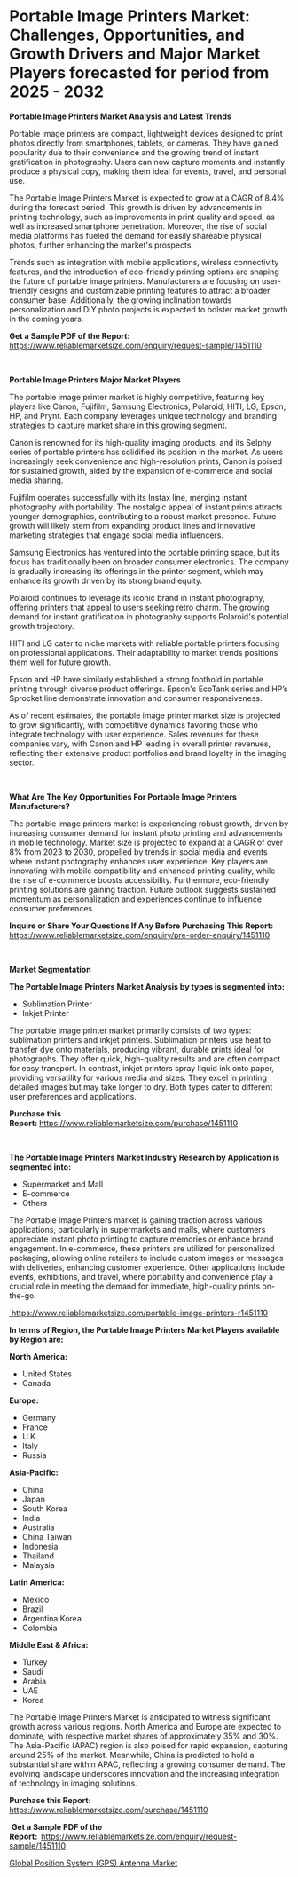 <p><h1>Portable Image Printers Market: Challenges, Opportunities, and Growth Drivers and Major Market Players forecasted for period from 2025 - 2032</h1></p><p><strong>Portable Image Printers Market Analysis and Latest Trends</strong></p>
<p><p>Portable image printers are compact, lightweight devices designed to print photos directly from smartphones, tablets, or cameras. They have gained popularity due to their convenience and the growing trend of instant gratification in photography. Users can now capture moments and instantly produce a physical copy, making them ideal for events, travel, and personal use.</p><p>The Portable Image Printers Market is expected to grow at a CAGR of 8.4% during the forecast period. This growth is driven by advancements in printing technology, such as improvements in print quality and speed, as well as increased smartphone penetration. Moreover, the rise of social media platforms has fueled the demand for easily shareable physical photos, further enhancing the market's prospects.</p><p>Trends such as integration with mobile applications, wireless connectivity features, and the introduction of eco-friendly printing options are shaping the future of portable image printers. Manufacturers are focusing on user-friendly designs and customizable printing features to attract a broader consumer base. Additionally, the growing inclination towards personalization and DIY photo projects is expected to bolster market growth in the coming years.</p></p>
<p><strong>Get a Sample PDF of the Report:&nbsp;</strong> <a href="https://www.reliablemarketsize.com/enquiry/request-sample/1451110?utm_campaign=1836&utm_medium=2&utm_source=Github&utm_content=ia&utm_term=06042025&utm_id=portable-image-printers">https://www.reliablemarketsize.com/enquiry/request-sample/1451110</a></p>
<p>&nbsp;</p>
<p><strong>Portable Image Printers Major Market Players</strong></p>
<p><p>The portable image printer market is highly competitive, featuring key players like Canon, Fujifilm, Samsung Electronics, Polaroid, HITI, LG, Epson, HP, and Prynt. Each company leverages unique technology and branding strategies to capture market share in this growing segment.</p><p>Canon is renowned for its high-quality imaging products, and its Selphy series of portable printers has solidified its position in the market. As users increasingly seek convenience and high-resolution prints, Canon is poised for sustained growth, aided by the expansion of e-commerce and social media sharing.</p><p>Fujifilm operates successfully with its Instax line, merging instant photography with portability. The nostalgic appeal of instant prints attracts younger demographics, contributing to a robust market presence. Future growth will likely stem from expanding product lines and innovative marketing strategies that engage social media influencers.</p><p>Samsung Electronics has ventured into the portable printing space, but its focus has traditionally been on broader consumer electronics. The company is gradually increasing its offerings in the printer segment, which may enhance its growth driven by its strong brand equity.</p><p>Polaroid continues to leverage its iconic brand in instant photography, offering printers that appeal to users seeking retro charm. The growing demand for instant gratification in photography supports Polaroid's potential growth trajectory.</p><p>HITI and LG cater to niche markets with reliable portable printers focusing on professional applications. Their adaptability to market trends positions them well for future growth.</p><p>Epson and HP have similarly established a strong foothold in portable printing through diverse product offerings. Epson's EcoTank series and HP’s Sprocket line demonstrate innovation and consumer responsiveness.</p><p>As of recent estimates, the portable image printer market size is projected to grow significantly, with competitive dynamics favoring those who integrate technology with user experience. Sales revenues for these companies vary, with Canon and HP leading in overall printer revenues, reflecting their extensive product portfolios and brand loyalty in the imaging sector.</p></p>
<p>&nbsp;</p>
<p><strong>What Are The Key Opportunities For Portable Image Printers Manufacturers?</strong></p>
<p><p>The portable image printers market is experiencing robust growth, driven by increasing consumer demand for instant photo printing and advancements in mobile technology. Market size is projected to expand at a CAGR of over 8% from 2023 to 2030, propelled by trends in social media and events where instant photography enhances user experience. Key players are innovating with mobile compatibility and enhanced printing quality, while the rise of e-commerce boosts accessibility. Furthermore, eco-friendly printing solutions are gaining traction. Future outlook suggests sustained momentum as personalization and experiences continue to influence consumer preferences.</p></p>
<p><strong>Inquire or Share Your Questions If Any Before Purchasing This Report:</strong> <a href="https://www.reliablemarketsize.com/enquiry/pre-order-enquiry/1451110?utm_campaign=1836&utm_medium=2&utm_source=Github&utm_content=ia&utm_term=06042025&utm_id=portable-image-printers">https://www.reliablemarketsize.com/enquiry/pre-order-enquiry/1451110</a></p>
<p>&nbsp;</p>
<p><strong>Market Segmentation</strong></p>
<p><strong>The Portable Image Printers Market Analysis by types is segmented into:</strong></p>
<p><ul><li>Sublimation Printer</li><li>Inkjet Printer</li></ul></p>
<p><p>The portable image printer market primarily consists of two types: sublimation printers and inkjet printers. Sublimation printers use heat to transfer dye onto materials, producing vibrant, durable prints ideal for photographs. They offer quick, high-quality results and are often compact for easy transport. In contrast, inkjet printers spray liquid ink onto paper, providing versatility for various media and sizes. They excel in printing detailed images but may take longer to dry. Both types cater to different user preferences and applications.</p></p>
<p><strong>Purchase this Report:&nbsp;</strong><a href="https://www.reliablemarketsize.com/purchase/1451110?utm_campaign=1836&utm_medium=2&utm_source=Github&utm_content=ia&utm_term=06042025&utm_id=portable-image-printers">https://www.reliablemarketsize.com/purchase/1451110</a></p>
<p>&nbsp;</p>
<p><strong>The Portable Image Printers Market Industry Research by Application is segmented into:</strong></p>
<p><ul><li>Supermarket and Mall</li><li>E-commerce</li><li>Others</li></ul></p>
<p><p>The Portable Image Printers market is gaining traction across various applications, particularly in supermarkets and malls, where customers appreciate instant photo printing to capture memories or enhance brand engagement. In e-commerce, these printers are utilized for personalized packaging, allowing online retailers to include custom images or messages with deliveries, enhancing customer experience. Other applications include events, exhibitions, and travel, where portability and convenience play a crucial role in meeting the demand for immediate, high-quality prints on-the-go.</p></p>
<p><a href="https://www.reliablemarketsize.com/portable-image-printers-r1451110?utm_campaign=1836&utm_medium=2&utm_source=Github&utm_content=ia&utm_term=06042025&utm_id=portable-image-printers">&nbsp;https://www.reliablemarketsize.com/portable-image-printers-r1451110</a></p>
<p><strong>In terms of Region, the Portable Image Printers Market Players available by Region are:</strong></p>
<p>
    <p> <strong> North America: </strong>
        <ul>
            <li>United States</li>
            <li>Canada</li>
        </ul>
        </p> 
    <p> <strong> Europe: </strong>
        <ul>
            <li>Germany</li>
            <li>France</li>
            <li>U.K.</li>
            <li>Italy</li>
            <li>Russia</li>
        </ul>
        </p> 
    <p> <strong> Asia-Pacific: </strong>
        <ul>
            <li>China</li>
            <li>Japan</li>
            <li>South Korea</li>
            <li>India</li>
            <li>Australia</li>
            <li>China Taiwan</li>
            <li>Indonesia</li>
            <li>Thailand</li>
            <li>Malaysia</li>
        </ul>
        </p> 
    <p> <strong> Latin America: </strong>
        <ul>
            <li>Mexico</li>
            <li>Brazil</li>
            <li>Argentina Korea</li>
            <li>Colombia</li>
        </ul>
        </p> 
    <p> <strong> Middle East & Africa: </strong>
        <ul>
            <li>Turkey</li>
            <li>Saudi</li>
            <li>Arabia</li>
            <li>UAE</li>
            <li>Korea</li>
        </ul>
    </p>
    </p>
<p><p>The Portable Image Printers Market is anticipated to witness significant growth across various regions. North America and Europe are expected to dominate, with respective market shares of approximately 35% and 30%. The Asia-Pacific (APAC) region is also poised for rapid expansion, capturing around 25% of the market. Meanwhile, China is predicted to hold a substantial share within APAC, reflecting a growing consumer demand. The evolving landscape underscores innovation and the increasing integration of technology in imaging solutions.</p></p>
<p><strong>Purchase this Report: </strong><a href="https://www.reliablemarketsize.com/purchase/1451110?utm_campaign=1836&utm_medium=2&utm_source=Github&utm_content=ia&utm_term=06042025&utm_id=portable-image-printers">https://www.reliablemarketsize.com/purchase/1451110</a></p>
<p>&nbsp;<strong>Get a Sample PDF of the Report:&nbsp;&nbsp;</strong><a href="https://www.reliablemarketsize.com/enquiry/request-sample/1451110?utm_campaign=1836&utm_medium=2&utm_source=Github&utm_content=ia&utm_term=06042025&utm_id=portable-image-printers">https://www.reliablemarketsize.com/enquiry/request-sample/1451110</a></p>
<p><strong></strong></p>
<p><p><a href="https://github.com/mabutironaldo/Market-Research-Report-List-7/blob/main/global-position-system-gps-antenna-market.md?utm_campaign=1836&utm_medium=2&utm_source=Github&utm_content=ia&utm_term=06042025&utm_id=portable-image-printers">Global Position System (GPS) Antenna Market</a></p></p>